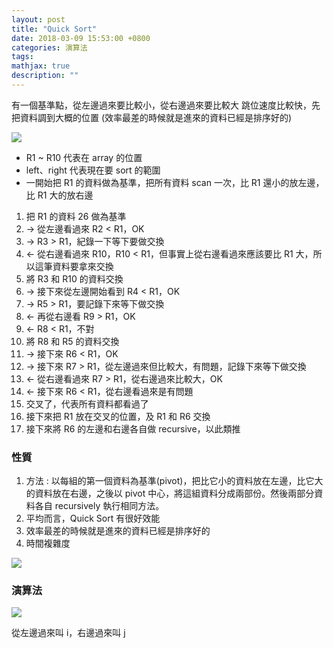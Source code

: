 ```yaml
---
layout: post
title: "Quick Sort"
date: 2018-03-09 15:53:00 +0800
categories: 演算法
tags:
mathjax: true
description: ""
---
```


有一個基準點，從左邊過來要比較小，從右邊過來要比較大
跳位速度比較快，先把資料調到大概的位置
(效率最差的時候就是進來的資料已經是排序好的)

![](https://i.imgur.com/1mKg2Mi.png)

- R1 ~ R10 代表在 array 的位置
- left、right 代表現在要 sort 的範圍
- 一開始把 R1 的資料做為基準，把所有資料 scan 一次，比 R1 還小的放左邊，比 R1 大的放右邊

1. 把 R1 的資料 26 做為基準
2. → 從左邊看過來 R2 < R1，OK
3. → R3 > R1，紀錄一下等下要做交換
4. ← 從右邊看過來 R10，R10 < R1，但事實上從右邊看過來應該要比 R1 大，所以這筆資料要拿來交換
5. 將 R3 和 R10 的資料交換
6. → 接下來從左邊開始看到 R4 < R1，OK
7. → R5 > R1，要記錄下來等下做交換
8. ← 再從右邊看 R9 > R1，OK
9. ← R8 < R1，不對
10. 將 R8 和 R5 的資料交換
11. → 接下來 R6 < R1，OK
12. → 接下來 R7 > R1，從左邊過來但比較大，有問題，記錄下來等下做交換
13. ← 從右邊看過來 R7 > R1，從右邊過來比較大，OK
14. ← 接下來 R6 < R1，從右邊看過來是有問題
15. 交叉了，代表所有資料都看過了
16. 接下來把 R1 放在交叉的位置，及 R1 和 R6 交換
17. 接下來將 R6 的左邊和右邊各自做 recursive，以此類推

### 性質

1. 方法 : 以每組的第一個資料為基準(pivot)，把比它小的資料放在左邊，比它大的資料放在右邊，之後以 pivot 中心，將這組資料分成兩部份。然後兩部分資料各自 recursively 執行相同方法。
2. 平均而言，Quick Sort 有很好效能
3. 效率最差的時候就是進來的資料已經是排序好的
4. 時間複雜度

![](https://i.imgur.com/3p34lLE.png)

### 演算法

![](https://i.imgur.com/xQNPC9E.png)

從左邊過來叫 i，右邊過來叫 j
